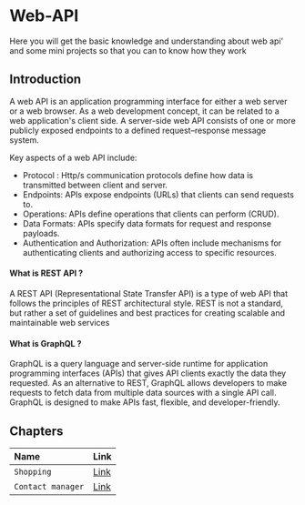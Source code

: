 # Web-API
Here you will get the basic knowledge and understanding about web api' and some mini projects so that you can to know how they work

## Introduction
A web API is an application programming interface for either a web server or a web browser. As a web development concept, it can be related to a web application's client side. A server-side web API consists of one or more publicly exposed endpoints to a defined request–response message system.

Key aspects of a web API include:

- Protocol : Http/s communication protocols define how data is transmitted between client and server.
- Endpoints: APIs expose endpoints (URLs) that clients can send requests to.
- Operations: APIs define operations that clients can perform (CRUD).
- Data Formats: APIs specify data formats for request and response payloads.
- Authentication and Authorization: APIs often include mechanisms for authenticating clients and authorizing access to specific resources.


#### What is REST API ?
A REST API (Representational State Transfer API) is a type of web API that follows the principles of REST architectural style. REST is not a standard, but rather a set of guidelines and best practices for creating scalable and maintainable web services


#### What is GraphQL ?
GraphQL is a query language and server-side runtime for application programming interfaces (APIs) that gives API clients exactly the data they requested. As an alternative to REST, GraphQL allows developers to make requests to fetch data from multiple data sources with a single API call. GraphQL is designed to make APIs fast, flexible, and developer-friendly.


## Chapters

| Name   | Link |
| :-------- | :------- |
| `Shopping ` | [Link](https://github.com/rahulkulkarni375/Web-API/tree/main/Contact%20Manager%20using%20REST) |
| `Contact manager` | [Link](https://github.com/rahulkulkarni375/Web-API/tree/main/Shop%20API%20using%20REST) |
